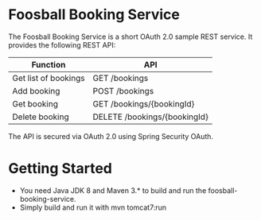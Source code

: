 Foosball Booking Service
========================
The Foosball Booking Service is a short OAuth 2.0 sample REST service.
It provides the following REST API:

|Function            |API                         |
|--------------------|----------------------------|
|Get list of bookings|GET /bookings               |
|Add booking         |POST /bookings              |
|Get booking         |GET /bookings/{bookingId}   |
|Delete booking      |DELETE /bookings/{bookingId}|

The API is secured via OAuth 2.0 using Spring Security OAuth.

Getting Started 
===============
* You need Java JDK 8 and Maven 3.* to build and run the foosball-booking-service. 
* Simply build and run it with mvn tomcat7:run
